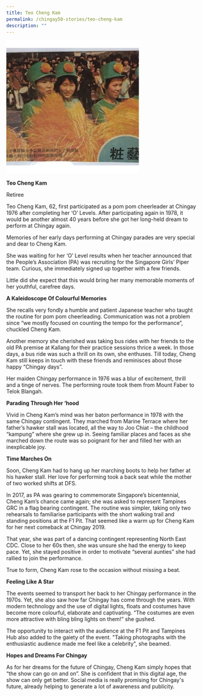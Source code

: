 ```yaml
---
title: Teo Cheng Kam
permalink: /chingay50-stories/teo-cheng-kam
description: ""
---
```

![](/images/Chingay50%20Stories/teo-cheng-kam-50storiesimage.jpg)

**Teo Cheng Kam**

Retiree

Teo Cheng Kam, 62, first participated as a pom pom cheerleader at Chingay 1976 after completing her ‘O’ Levels. After participating again in 1978, it would be another almost 40 years before she got her long-held dream to perform at Chingay again.

Memories of her early days performing at Chingay parades are very special and dear to Cheng Kam.

She was waiting for her ‘O’ Level results when her teacher announced that the People’s Association (PA) was recruiting for the Singapore Girls’ Piper team. Curious, she immediately signed up together with a few friends.

Little did she expect that this would bring her many memorable moments of her youthful, carefree days.

**A Kaleidoscope Of Colourful Memories**

She recalls very fondly a humble and patient Japanese teacher who taught the routine for pom pom cheerleading. Communication was not a problem since “we mostly focused on counting the tempo for the performance”, chuckled Cheng Kam.

Another memory she cherished was taking bus rides with her friends to the old PA premise at Kallang for their practice sessions thrice a week.  In those days, a bus ride was such a thrill on its own, she enthuses. Till today, Cheng Kam still keeps in touch with these friends and reminisces about those happy “Chingay days”.

Her maiden Chingay performance in 1976 was a blur of excitement, thrill and a tinge of nerves. The performing route took them from Mount Faber to Telok Blangah.

**Parading Through Her ‘hood**

Vivid in Cheng Kam’s mind was her baton performance in 1978 with the same Chingay contingent. They marched from Marine Terrace where her father’s hawker stall was located, all the way to Joo Chiat – the childhood “kampung” where she grew up in. Seeing familiar places and faces as she marched down the route was so poignant for her and filled her with an inexplicable joy.  

**Time Marches On**

Soon, Cheng Kam had to hang up her marching boots to help her father at his hawker stall. Her love for performing took a back seat while the mother of two worked shifts at DFS.

In 2017, as PA was gearing to commemorate Singapore’s bicentennial, Cheng Kam’s chance came again; she was asked to represent Tampines GRC in a flag bearing contingent.  The routine was simpler, taking only two rehearsals to familiarise participants with the short walking trail and standing positions at the F1 Pit. That seemed like a warm up for Cheng Kam for her next comeback at Chingay 2019.

That year, she was part of a dancing contingent representing North East CDC. Close to her 60s then, she was unsure she had the energy to keep pace. Yet, she stayed positive in order to motivate “several aunties” she had rallied to join the performance.

True to form, Cheng Kam rose to the occasion without missing a beat.

**Feeling Like A Star**

The events seemed to transport her back to her Chingay performance in the 1970s. Yet, she also saw how far Chingay has come through the years.  With modern technology and the use of digital lights, floats and costumes have become more colourful, elaborate and captivating. “The costumes are even more attractive with bling bling lights on them!” she gushed.  

The opportunity to interact with the audience at the F1 Pit and Tampines Hub also added to the gaiety of the event. "Taking photographs with the enthusiastic audience made me feel like a celebrity", she beamed.

 

**Hopes and Dreams For Chingay**

As for her dreams for the future of Chingay, Cheng Kam simply hopes that “the show can go on and on”. She is confident that in this digital age, the show can only get better. Social media is really promising for Chingay's future, already helping to generate a lot of awareness and publicity.